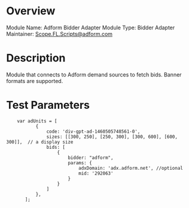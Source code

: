 # Overview

Module Name: Adform Bidder Adapter
Module Type: Bidder Adapter
Maintainer: Scope.FL.Scripts@adform.com

# Description

Module that connects to Adform demand sources to fetch bids.
Banner formats are supported.

# Test Parameters
```
    var adUnits = [
           {
               code: 'div-gpt-ad-1460505748561-0',
               sizes: [[300, 250], [250, 300], [300, 600], [600, 300]],  // a display size
               bids: [
                   {
                       bidder: "adform",
                       params: {
                           adxDomain: 'adx.adform.net', //optional
                           mid: '292063'
                       }
                   }
               ]
           },
       ];
```

